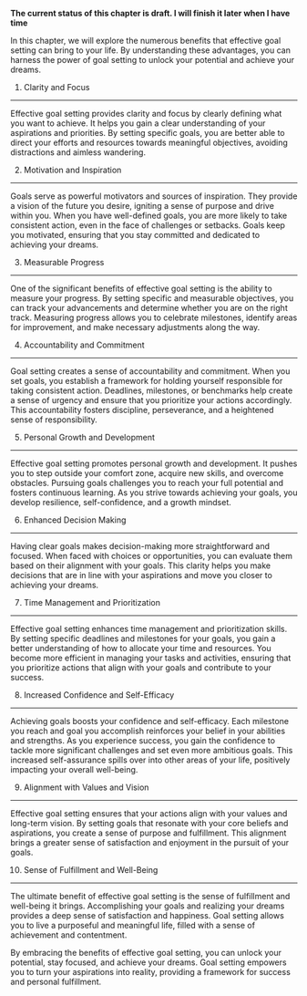 **The current status of this chapter is draft. I will finish it later when I have time**

In this chapter, we will explore the numerous benefits that effective goal setting can bring to your life. By understanding these advantages, you can harness the power of goal setting to unlock your potential and achieve your dreams.

1. Clarity and Focus
--------------------

Effective goal setting provides clarity and focus by clearly defining what you want to achieve. It helps you gain a clear understanding of your aspirations and priorities. By setting specific goals, you are better able to direct your efforts and resources towards meaningful objectives, avoiding distractions and aimless wandering.

2. Motivation and Inspiration
-----------------------------

Goals serve as powerful motivators and sources of inspiration. They provide a vision of the future you desire, igniting a sense of purpose and drive within you. When you have well-defined goals, you are more likely to take consistent action, even in the face of challenges or setbacks. Goals keep you motivated, ensuring that you stay committed and dedicated to achieving your dreams.

3. Measurable Progress
----------------------

One of the significant benefits of effective goal setting is the ability to measure your progress. By setting specific and measurable objectives, you can track your advancements and determine whether you are on the right track. Measuring progress allows you to celebrate milestones, identify areas for improvement, and make necessary adjustments along the way.

4. Accountability and Commitment
--------------------------------

Goal setting creates a sense of accountability and commitment. When you set goals, you establish a framework for holding yourself responsible for taking consistent action. Deadlines, milestones, or benchmarks help create a sense of urgency and ensure that you prioritize your actions accordingly. This accountability fosters discipline, perseverance, and a heightened sense of responsibility.

5. Personal Growth and Development
----------------------------------

Effective goal setting promotes personal growth and development. It pushes you to step outside your comfort zone, acquire new skills, and overcome obstacles. Pursuing goals challenges you to reach your full potential and fosters continuous learning. As you strive towards achieving your goals, you develop resilience, self-confidence, and a growth mindset.

6. Enhanced Decision Making
---------------------------

Having clear goals makes decision-making more straightforward and focused. When faced with choices or opportunities, you can evaluate them based on their alignment with your goals. This clarity helps you make decisions that are in line with your aspirations and move you closer to achieving your dreams.

7. Time Management and Prioritization
-------------------------------------

Effective goal setting enhances time management and prioritization skills. By setting specific deadlines and milestones for your goals, you gain a better understanding of how to allocate your time and resources. You become more efficient in managing your tasks and activities, ensuring that you prioritize actions that align with your goals and contribute to your success.

8. Increased Confidence and Self-Efficacy
-----------------------------------------

Achieving goals boosts your confidence and self-efficacy. Each milestone you reach and goal you accomplish reinforces your belief in your abilities and strengths. As you experience success, you gain the confidence to tackle more significant challenges and set even more ambitious goals. This increased self-assurance spills over into other areas of your life, positively impacting your overall well-being.

9. Alignment with Values and Vision
-----------------------------------

Effective goal setting ensures that your actions align with your values and long-term vision. By setting goals that resonate with your core beliefs and aspirations, you create a sense of purpose and fulfillment. This alignment brings a greater sense of satisfaction and enjoyment in the pursuit of your goals.

10. Sense of Fulfillment and Well-Being
---------------------------------------

The ultimate benefit of effective goal setting is the sense of fulfillment and well-being it brings. Accomplishing your goals and realizing your dreams provides a deep sense of satisfaction and happiness. Goal setting allows you to live a purposeful and meaningful life, filled with a sense of achievement and contentment.

By embracing the benefits of effective goal setting, you can unlock your potential, stay focused, and achieve your dreams. Goal setting empowers you to turn your aspirations into reality, providing a framework for success and personal fulfillment.
